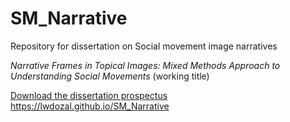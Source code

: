 # SM_Narrative
Repository for dissertation on Social movement image narratives

*Narrative Frames in Topical Images: Mixed Methods Approach to Understanding Social Movements* (working title)

[Download the dissertation prospectus](pdfs/ldozal_prospectus2023.pdf)\
https://lwdozal.github.io/SM_Narrative


